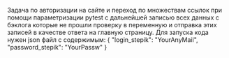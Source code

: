 Задача по авторизации на сайте и переход по множествам ссылок при помощи параметризации pytest с дальнейшей записью всех данных с бэклога которые не прошли проверку в переменную и отправка этих записей в качестве ответа на главную страницу.
Для запуска кода нужен json файл с содержимым:
{
  "login_stepik": "YourAnyMail",
  "password_stepik": "YourPassw"
}
